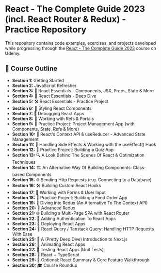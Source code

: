 #  React - The Complete Guide 2023 (incl. React Router & Redux) - Practice Repository
 
This repository contains code examples, exercises, and projects developed while progressing through the [React - The Complete Guide 2023](https://www.udemy.com/course/react-the-complete-guide-incl-redux/) course on Udemy.

## 🚀 Course Outline

- **Section 1:** Getting Started
- **Section 2:** JavaScript Refresher
- **Section 3:** 📘 React Essentials - Components, JSX, Props, State & More
- **Section 4:** 🚀 React Essentials - Deep Dive
- **Section 5:** 🛠️ React Essentials - Practice Project
- **Section 6:** 💅 Styling React Components
- **Section 7:** 🐞 Debugging React Apps
- **Section 8:** 🔄 Working with Refs & Portals
- **Section 9:** 🚀 Practice Project: Project Management App (with Components, State, Refs & More)
- **Section 10:** 🔄 React's Context API & useReducer - Advanced State Management
- **Section 11:** 🚦 Handling Side Effects & Working with the useEffect() Hook
- **Section 12:** 🧠 Practice Project: Building a Quiz App
- **Section 13:** 🔍 A Look Behind The Scenes Of React & Optimization Techniques
- **Section 14:** 🏗️ An Alternative Way Of Building Components: Class-based Components
- **Section 15:** 🌐 Sending Http Requests (e.g. Connecting to a Database)
- **Section 16:** 🛠️ Building Custom React Hooks
- **Section 17:** 📝 Working with Forms & User Input
- **Section 18:** 🚀 Practice Project: Building a Food Order App
- **Section 19:** 🔄 Diving into Redux (An Alternative To The Context API)
- **Section 20:** 🚀 Advanced Redux
- **Section 21:** 🌐 Building a Multi-Page SPA with React Router
- **Section 22:** 🔐 Adding Authentication To React Apps
- **Section 23:** 🚀 Deploying React Apps
- **Section 24:** 🚀 React Query / Tanstack Query: Handling HTTP Requests With Ease
- **Section 25:** 🚀 A (Pretty Deep Dive) Introduction to Next.js
- **Section 26:** 🎨 Animating React Apps
- **Section 27:** 🧪 Testing React Apps (Unit Tests)
- **Section 28:** 🚀 React + TypeScript
- **Section 29:** 📘 Optional: React Summary & Core Feature Walkthrough
- **Section 30:** 🎓 Course Roundup

